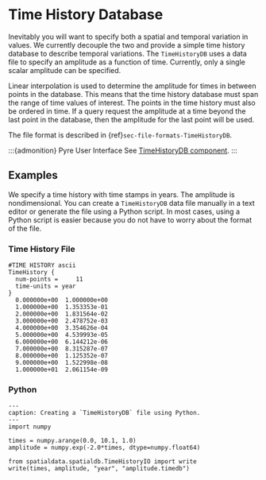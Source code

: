 # Time History Database

Inevitably you will want to specify both a spatial and temporal variation in values.
We currently decouple the two and provide a simple time history database to describe temporal variations.
The `TimeHistoryDB` uses a data file to specify an amplitude as a function of time.
Currently, only a single scalar amplitude can be specified.

Linear interpolation is used to determine the amplitude for times in between points in the database.
This means that the time history database must span the range of time values of interest.
The points in the time history must also be ordered in time.
If a query request the amplitude at a time beyond the last point in the database, then the amplitude for the last point will be used.

The file format is described in {ref}`sec-file-formats-TimeHistoryDB`.

:::{admonition} Pyre User Interface
See [TimeHistoryDB component](../components/../spatialdb/TimeHistoryDB.md).
:::

## Examples

We specify a time history with time stamps in years.
The amplitude is nondimensional.
You can create a `TimeHistoryDB` data file manually in a text editor or generate the file using a Python script.
In most cases, using a Python script is easier because you do not have to worry about the format of the file.

### Time History File

```{code-block} c++
#TIME HISTORY ascii
TimeHistory {
  num-points =     11
  time-units = year
}
  0.000000e+00  1.000000e+00
  1.000000e+00  1.353353e-01
  2.000000e+00  1.831564e-02
  3.000000e+00  2.478752e-03
  4.000000e+00  3.354626e-04
  5.000000e+00  4.539993e-05
  6.000000e+00  6.144212e-06
  7.000000e+00  8.315287e-07
  8.000000e+00  1.125352e-07
  9.000000e+00  1.522998e-08
  1.000000e+01  2.061154e-09
```


### Python

```{code-block} python
---
caption: Creating a `TimeHistoryDB` file using Python.
---
import numpy

times = numpy.arange(0.0, 10.1, 1.0)
amplitude = numpy.exp(-2.0*times, dtype=numpy.float64)

from spatialdata.spatialdb.TimeHistoryIO import write
write(times, amplitude, "year", "amplitude.timedb")
```
